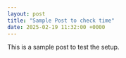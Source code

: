 ```yaml
---
layout: post
title: "Sample Post to check time"
date: 2025-02-19 11:32:00 +0000
---
```


This is a sample post to test the setup.
